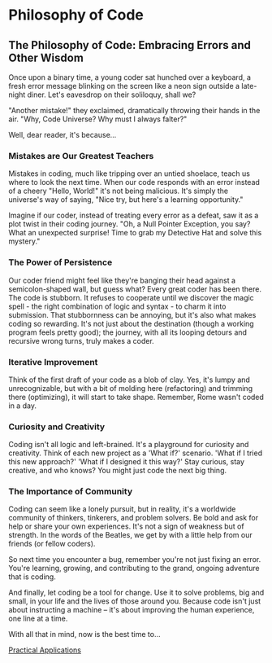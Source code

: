 # Philosophy of Code

## **The Philosophy of Code: Embracing Errors and Other Wisdom**

Once upon a binary time, a young coder sat hunched over a keyboard, a fresh error message blinking on the screen like a neon sign outside a late-night diner. Let's eavesdrop on their soliloquy, shall we?

"Another mistake!" they exclaimed, dramatically throwing their hands in the air. "Why, Code Universe? Why must I always falter?"

Well, dear reader, it's because...

### **Mistakes are Our Greatest Teachers**

Mistakes in coding, much like tripping over an untied shoelace, teach us where to look the next time. When our code responds with an error instead of a cheery "Hello, World!" it's not being malicious. It's simply the universe's way of saying, "Nice try, but here's a learning opportunity."

Imagine if our coder, instead of treating every error as a defeat, saw it as a plot twist in their coding journey. "Oh, a Null Pointer Exception, you say? What an unexpected surprise! Time to grab my Detective Hat and solve this mystery."

### **The Power of Persistence**

Our coder friend might feel like they're banging their head against a semicolon-shaped wall, but guess what? Every great coder has been there. The code is stubborn. It refuses to cooperate until we discover the magic spell - the right combination of logic and syntax - to charm it into submission. That stubbornness can be annoying, but it's also what makes coding so rewarding. It's not just about the destination (though a working program feels pretty good); the journey, with all its looping detours and recursive wrong turns, truly makes a coder.

### **Iterative Improvement**

Think of the first draft of your code as a blob of clay. Yes, it's lumpy and unrecognizable, but with a bit of molding here (refactoring) and trimming there (optimizing), it will start to take shape. Remember, Rome wasn't coded in a day.

### **Curiosity and Creativity**

Coding isn't all logic and left-brained. It's a playground for curiosity and creativity. Think of each new project as a 'What if?' scenario. 'What if I tried this new approach?' 'What if I designed it this way?' Stay curious, stay creative, and who knows? You might just code the next big thing.

### **The Importance of Community**

Coding can seem like a lonely pursuit, but in reality, it's a worldwide community of thinkers, tinkerers, and problem solvers. Be bold and ask for help or share your own experiences. It's not a sign of weakness but of strength. In the words of the Beatles, we get by with a little help from our friends (or fellow coders).

So next time you encounter a bug, remember you're not just fixing an error. You're learning, growing, and contributing to the grand, ongoing adventure that is coding.

And finally, let coding be a tool for change. Use it to solve problems, big and small, in your life and the lives of those around you. Because code isn't just about instructing a machine – it's about improving the human experience, one line at a time.

With all that in mind, now is the best time to…

[Practical Applications](practical_applications.md)